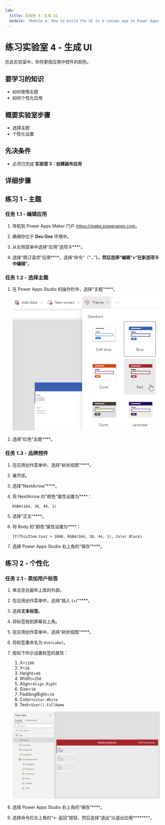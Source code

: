 ```yaml
---
lab:
  title: 实验室 4：生成 UI
  module: 'Module 4: How to build the UI in a canvas app in Power Apps'
---
```


# 练习实验室 4 - 生成 UI

在此实验室中，你将更改应用中控件的颜色。

## 要学习的知识

- 如何使用主题
- 如何个性化应用

## 概要实验室步骤

- 选择主题
- 个性化设置
  
## 先决条件

- 必须已完成 **实验室 3：创建画布应用**

## 详细步骤

## 练习 1 - 主题

### 任务 1.1 - 编辑应用

1. 导航到 Power Apps Maker 门户 <https://make.powerapps.com>。

1. 确保你位于 **Dev One** 环境中。

1. 从左侧菜单中选择“应用”选项卡****。

1. 选择“预订请求”应用****，选择“命令”（“...”****），然后选择“编辑”>“在新选项卡中编辑”****。

### 任务 1.2 - 选择主题

1. 在 Power Apps Studio 的操作栏中，选择“主题”****。

    ![选择主题的屏幕截图。](../media/select-theme.png)

1. 选择“红色”主题****。

### 任务 1.3 - 品牌控件

1. 在应用创作菜单中，选择“树状视图”****。

1. 展开库。

1. 选择“NextArrow”****。

1. 将 NextArrow 的“颜色”属性设置为****：

    ```powerappsfl
    RGBA(164, 38, 44, 1)
    ```

1. 选择“正文”****。

1. 将 Body 的“颜色”属性设置为****：

    ```powerappsfl
    If(ThisItem.Cost > 1000, RGBA(164, 38, 44, 1), Color.Black)
    ```

1. 选择 Power Apps Studio 右上角的“保存”****。

## 练习 2 - 个性化

### 任务 2.1 - 添加用户标签

1. 单击空白画布上库的外部。

1. 在应用创作菜单中，选择“插入 (+)”****。

1. 选择**文本标签**。

1. 将标签拖到屏幕右上角。

1. 在应用创作菜单中，选择“树状视图”****。

1. 将标签重命名为 `UserLabel`。

1. 按如下所示设置标签的属性：

   1. X=`1100`
   1. Y=`20`
   1. Height=`40`
   1. Width=`250`
   1. Align=`Align.Right`
   1. Size=`18`
   1. PaddingRight=`10`
   1. Color=`Color.White`
   1. Text=`User().FullName`

    ![具有个性化设置的主屏幕的屏幕截图。](../media/main-screen-personalized.png)

1. 选择 Power Apps Studio 右上角的“保存”****。

1. 选择命令栏左上角的“<- 返回”按钮，然后选择“退出”以退出应用********。
